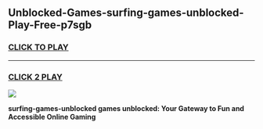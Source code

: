 
## Unblocked-Games-surfing-games-unblocked-Play-Free-p7sgb
<h3>
<a href="https://premium76.site?title=surfing-games-unblocked&ref=10A">CLICK TO PLAY</a></h3>
<hr>

<h3>
<a href="https://premium76.site?title=surfing-games-unblocked&ref=10A">CLICK 2 PLAY</a>
  
</h3>

<a href="https://premium76.site?title=surfing-games-unblocked&ref=10A"><img src="https://clearcache.store/games.png"></a>


**surfing-games-unblocked games unblocked: Your Gateway to Fun and Accessible Online Gaming**
